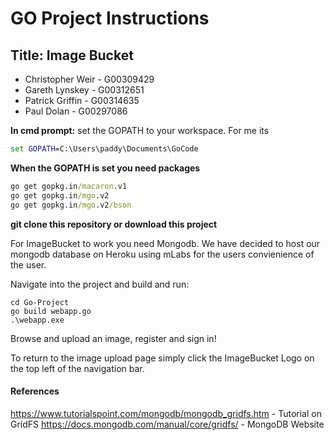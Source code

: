 # GO Project Instructions
## Title: Image Bucket

  - Christopher Weir - G00309429
  - Gareth Lynskey - G00312651
  - Patrick Griffin - G00314635
  - Paul Dolan - G00297086

**In cmd prompt:**
set the GOPATH to your workspace. For me its
```cmd
set GOPATH=C:\Users\paddy\Documents\GoCode
```
**When the GOPATH is set you need packages**
```cmd
go get gopkg.in/macaron.v1
go get gopkg.in/mgo.v2
go get gopkg.in/mgo.v2/bson
```

**git clone this repository or download this project**

For ImageBucket to work you need Mongodb. We have decided to host our mongodb database on Heroku using mLabs for the users convienience of the user.

Navigate into the project and build and run:
```
cd Go-Project
go build webapp.go
.\webapp.exe
```
Browse and upload an image, register and sign in!

To return to the image upload page simply click the ImageBucket Logo on the top left of the navigation bar.



#### References
https://www.tutorialspoint.com/mongodb/mongodb_gridfs.htm - Tutorial on GridFS
https://docs.mongodb.com/manual/core/gridfs/ - MongoDB Website
